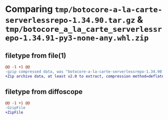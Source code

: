 # Comparing `tmp/botocore-a-la-carte-serverlessrepo-1.34.90.tar.gz` & `tmp/botocore_a_la_carte_serverlessrepo-1.34.91-py3-none-any.whl.zip`

## filetype from file(1)

```diff
@@ -1 +1 @@
-gzip compressed data, was "botocore-a-la-carte-serverlessrepo-1.34.90.tar", last modified: Wed Apr 24 01:02:27 2024, max compression
+Zip archive data, at least v2.0 to extract, compression method=deflate
```

## filetype from diffoscope

```diff
@@ -1 +1 @@
-GzipFile
+ZipFile
```


